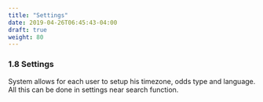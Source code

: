 ```yaml
---
title: "Settings"
date: 2019-04-26T06:45:43-04:00
draft: true
weight: 80
---
```


### 1.8 Settings

System allows for each user to setup his timezone, odds type and language. All this can be done in settings near search function.
